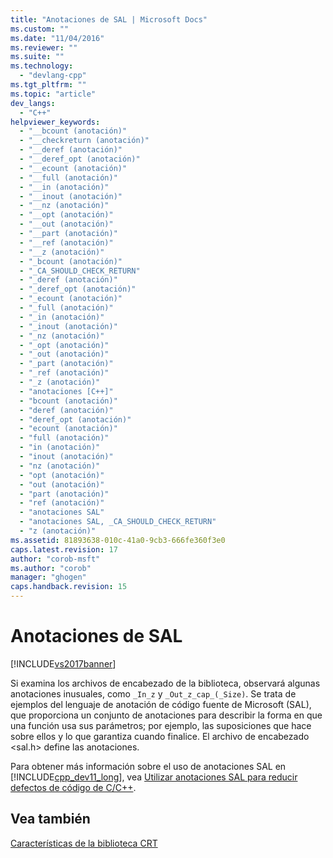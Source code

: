 ```yaml
---
title: "Anotaciones de SAL | Microsoft Docs"
ms.custom: ""
ms.date: "11/04/2016"
ms.reviewer: ""
ms.suite: ""
ms.technology: 
  - "devlang-cpp"
ms.tgt_pltfrm: ""
ms.topic: "article"
dev_langs: 
  - "C++"
helpviewer_keywords: 
  - "__bcount (anotación)"
  - "__checkreturn (anotación)"
  - "__deref (anotación)"
  - "__deref_opt (anotación)"
  - "__ecount (anotación)"
  - "__full (anotación)"
  - "__in (anotación)"
  - "__inout (anotación)"
  - "__nz (anotación)"
  - "__opt (anotación)"
  - "__out (anotación)"
  - "__part (anotación)"
  - "__ref (anotación)"
  - "__z (anotación)"
  - "_bcount (anotación)"
  - "_CA_SHOULD_CHECK_RETURN"
  - "_deref (anotación)"
  - "_deref_opt (anotación)"
  - "_ecount (anotación)"
  - "_full (anotación)"
  - "_in (anotación)"
  - "_inout (anotación)"
  - "_nz (anotación)"
  - "_opt (anotación)"
  - "_out (anotación)"
  - "_part (anotación)"
  - "_ref (anotación)"
  - "_z (anotación)"
  - "anotaciones [C++]"
  - "bcount (anotación)"
  - "deref (anotación)"
  - "deref_opt (anotación)"
  - "ecount (anotación)"
  - "full (anotación)"
  - "in (anotación)"
  - "inout (anotación)"
  - "nz (anotación)"
  - "opt (anotación)"
  - "out (anotación)"
  - "part (anotación)"
  - "ref (anotación)"
  - "anotaciones SAL"
  - "anotaciones SAL, _CA_SHOULD_CHECK_RETURN"
  - "z (anotación)"
ms.assetid: 81893638-010c-41a0-9cb3-666fe360f3e0
caps.latest.revision: 17
author: "corob-msft"
ms.author: "corob"
manager: "ghogen"
caps.handback.revision: 15
---
```

# Anotaciones de SAL
[!INCLUDE[vs2017banner](../assembler/inline/includes/vs2017banner.md)]

Si examina los archivos de encabezado de la biblioteca, observará algunas anotaciones inusuales, como `_In_z` y `_Out_z_cap_(_Size)`.  Se trata de ejemplos del lenguaje de anotación de código fuente de Microsoft \(SAL\), que proporciona un conjunto de anotaciones para describir la forma en que una función usa sus parámetros; por ejemplo, las suposiciones que hace sobre ellos y lo que garantiza cuando finalice.  El archivo de encabezado \<sal.h\> define las anotaciones.  
  
 Para obtener más información sobre el uso de anotaciones SAL en [!INCLUDE[cpp_dev11_long](../build/includes/cpp_dev11_long_md.md)], vea [Utilizar anotaciones SAL para reducir defectos de código de C\/C\+\+](../Topic/Using%20SAL%20Annotations%20to%20Reduce%20C-C++%20Code%20Defects.md).  
  
## Vea también  
 [Características de la biblioteca CRT](../c-runtime-library/crt-library-features.md)